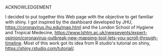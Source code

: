 ACKNOWLEDGEMENT

I decided to put together this Web page with the objective to get familiar with shiny. I got inspired by the dashboard developed by JHU, 
https://coronavirus.jhu.edu/map.html and the London School of Hygiene and Tropical Medecine, https://www.lshtm.ac.uk/newsevents/expert-opinion/coronavirus-outbreak-new-mapping-tool-lets-you-scroll-through-timeline. Most of this work got its idea from R studio's tutorial on shiny, https://shiny.rstudio.com/tutorial/. 

 
